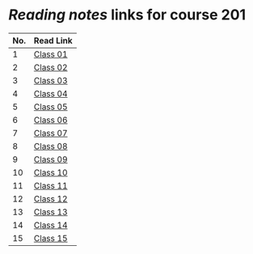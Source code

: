 # _Reading notes_ links for course 201

| **No.** | **Read Link**                                                                      |
| ------- | ---------------------------------------------------------------------------------- |
| 1       | [Class 01](https://ahmadjlallad.github.io/reading-notes/reading-notes401/class-01) |
| 2       | [Class 02](https://ahmadjlallad.github.io/reading-notes/reading-notes401/class-02) |
| 3       | [Class 03](https://ahmadjlallad.github.io/reading-notes/reading-notes401/class-03) |
| 4       | [Class 04](https://ahmadjlallad.github.io/reading-notes/reading-notes401/class-04) |
| 5       | [Class 05](https://ahmadjlallad.github.io/reading-notes/reading-notes401/class-05) |
| 6       | [Class 06](https://ahmadjlallad.github.io/reading-notes/reading-notes401/class-06) |
| 7       | [Class 07](https://ahmadjlallad.github.io/reading-notes/reading-notes401/class-07) |
| 8       | [Class 08](https://ahmadjlallad.github.io/reading-notes/reading-notes401/class-08) |
| 9       | [Class 09](https://ahmadjlallad.github.io/reading-notes/reading-notes401/class-09) |
| 10      | [Class 10](https://ahmadjlallad.github.io/reading-notes/reading-notes401/class-10) |
| 11      | [Class 11](https://ahmadjlallad.github.io/reading-notes/reading-notes401/class-11) |
| 12      | [Class 12](https://ahmadjlallad.github.io/reading-notes/reading-notes401/class-12) |
| 13      | [Class 13](https://ahmadjlallad.github.io/reading-notes/reading-notes401/class-13) |
| 14      | [Class 14](https://ahmadjlallad.github.io/reading-notes/reading-notes401/class-14) |
| 15      | [Class 15](https://ahmadjlallad.github.io/reading-notes/reading-notes401/class-15) |

